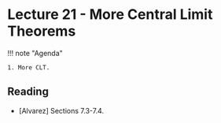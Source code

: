 # Lecture 21 - More Central Limit Theorems

!!! note "Agenda"

    1. More CLT.



    
## Reading

* [Alvarez] Sections 7.3-7.4.


